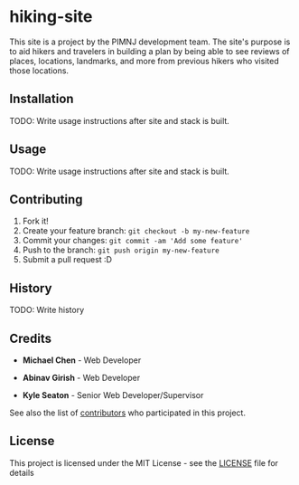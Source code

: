 # hiking-site

This site is a project by the PIMNJ development team. The site's purpose is to aid hikers and travelers in building a plan by being able to see reviews of places, locations, landmarks, and more from previous hikers who visited those locations.

## Installation

TODO: Write usage instructions after site and stack is built.

## Usage

TODO: Write usage instructions after site and stack is built.

## Contributing

1. Fork it!
2. Create your feature branch: `git checkout -b my-new-feature`
3. Commit your changes: `git commit -am 'Add some feature'`
4. Push to the branch: `git push origin my-new-feature`
5. Submit a pull request :D

## History

TODO: Write history

## Credits

* **Michael Chen** - Web Developer

* **Abinav Girish** - Web Developer

* **Kyle Seaton** - Senior Web Developer/Supervisor

See also the list of [contributors](https://github.com/michaelkchen13/hiking-site/graphs/contributors) who participated in this project.

## License

This project is licensed under the MIT License - see the [LICENSE](https://github.com/michaelkchen13/hiking-site/blob/master/LICENSE) file for details